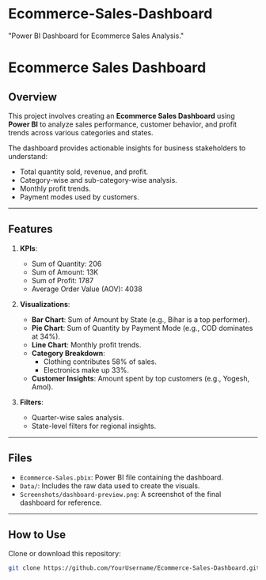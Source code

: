 # Ecommerce-Sales-Dashboard
"Power BI Dashboard for Ecommerce Sales Analysis."
# Ecommerce Sales Dashboard

## Overview
This project involves creating an **Ecommerce Sales Dashboard** using **Power BI** to analyze sales performance, customer behavior, and profit trends across various categories and states.

The dashboard provides actionable insights for business stakeholders to understand:
- Total quantity sold, revenue, and profit.
- Category-wise and sub-category-wise analysis.
- Monthly profit trends.
- Payment modes used by customers.

---

## Features
1. **KPIs**: 
   - Sum of Quantity: 206
   - Sum of Amount: 13K
   - Sum of Profit: 1787
   - Average Order Value (AOV): 4038

2. **Visualizations**:
   - **Bar Chart**: Sum of Amount by State (e.g., Bihar is a top performer).
   - **Pie Chart**: Sum of Quantity by Payment Mode (e.g., COD dominates at 34%).
   - **Line Chart**: Monthly profit trends.
   - **Category Breakdown**:
     - Clothing contributes 58% of sales.
     - Electronics make up 33%.
   - **Customer Insights**: Amount spent by top customers (e.g., Yogesh, Amol).

3. **Filters**:
   - Quarter-wise sales analysis.
   - State-level filters for regional insights.

---

## Files
- `Ecommerce-Sales.pbix`: Power BI file containing the dashboard.
- `Data/`: Includes the raw data used to create the visuals.
- `Screenshots/dashboard-preview.png`: A screenshot of the final dashboard for reference.
  

---

## How to Use
 Clone or download this repository:
   ```bash
   git clone https://github.com/YourUsername/Ecommerce-Sales-Dashboard.git

